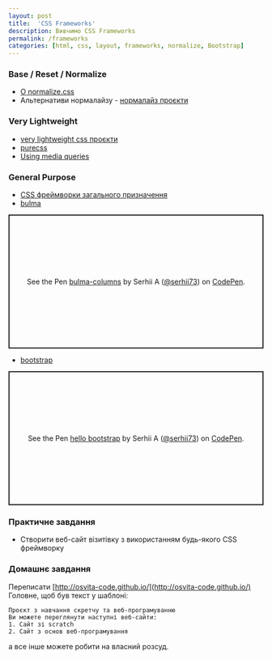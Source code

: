 ```yaml
---
layout: post
title:  'CSS Frameworks'
description: Вивчимо CSS Frameworks
permalink: /frameworks
categories: [html, css, layout, frameworks, normalize, Bootstrap]
---
```


### Base / Reset / Normalize

* [О normalize.css](https://htmlacademy.ru/blog/useful/css/about-normalize-css)    
* Альтернативи нормалайзу - [нормалайз проєкти](https://github.com/osvita-code/awesome-css-frameworks#base--reset--normalize)

### Very Lightweight

* [very lightweight css проєкти](https://github.com/osvita-code/awesome-css-frameworks#very-lightweight)
* [purecss](https://purecss.io/start/)
* [Using media queries](https://developer.mozilla.org/ru/docs/Web/CSS/Media_Queries/Using_media_queries)

### General Purpose

* [CSS фреймворки загального призначення](https://github.com/osvita-code/awesome-css-frameworks#general-purpose)
* [bulma](https://bulma.io/)

<p class="codepen" data-height="265" data-theme-id="dark" data-default-tab="html,result" data-user="serhii73" data-slug-hash="YzPpwzP" style="height: 265px; box-sizing: border-box; display: flex; align-items: center; justify-content: center; border: 2px solid; margin: 1em 0; padding: 1em;"
    data-pen-title="bulma-columns">
    <span>See the Pen <a href="https://codepen.io/serhii73/pen/YzPpwzP">
  bulma-columns</a> by Serhii A (<a href="https://codepen.io/serhii73">@serhii73</a>)
  on <a href="https://codepen.io">CodePen</a>.</span>
</p>

* [bootstrap](https://getbootstrap.com/)

<p class="codepen" data-height="265" data-theme-id="dark" data-default-tab="html,result" data-user="serhii73" data-slug-hash="LYEbNVx" style="height: 265px; box-sizing: border-box; display: flex; align-items: center; justify-content: center; border: 2px solid; margin: 1em 0; padding: 1em;"
    data-pen-title="hello bootstrap">
    <span>See the Pen <a href="https://codepen.io/serhii73/pen/LYEbNVx">
    hello bootstrap</a> by Serhii A (<a href="https://codepen.io/serhii73">@serhii73</a>)
    on <a href="https://codepen.io">CodePen</a>.</span>
</p>
<script async src="https://static.codepen.io/assets/embed/ei.js"></script>

### Практичне завдання

* Створити веб-сайт візитівку з використанням будь-якого CSS фреймворку

### Домашнє завдання
Переписати [http://osvita-code.github.io/](http://osvita-code.github.io/)    
Головне, щоб був текст у шаблоні:
```
Проєкт з навчання скретчу та веб-програмуванню
Ви можете переглянути наступні веб-сайти:
1. Сайт зі scratch
2. Сайт з основ веб-програмування
```
а все інше можете робити на власний розсуд.
